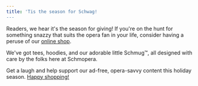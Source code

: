 ```yaml
---
title: 'Tis the season for Schwag!
---
```


Readers, we hear it's the season for giving! If you're on the hunt for something snazzy that suits the opera fan in your life, consider having a peruse of our [online shop](https://www.facebook.com/schmopera/shop/). 

We've got tees, hoodies, and our adorable little Schmug™, all designed with care by the folks here at Schmopera.

Get a laugh and help support our ad-free, opera-savvy content this holiday season. [Happy shopping!](https://www.facebook.com/schmopera/shop/)

